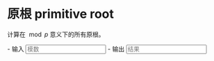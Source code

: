 # 原根 primitive root

计算在 $\bmod p$ 意义下的所有原根。

<div class="grid cards" id="calc" markdown>
- 输入
    <input class="md-input md-input--stretch" id="input-p" type="number" placeholder="模数">
- 输出
    <input class="md-input md-input--stretch" id="output" placeholder="结果" readonly>
</div>

<script>
window.onload = function() {
    register_calc($("#calc"), function(params) {
        p = parseInt(params.p.val());
        if(!Number.isInteger(p) || p <= 0) return "参数错误";
        if(p > Number.MAX_SAFE_INTEGER) return "超出计算范围";
        return "[TODO]作者很懒，还没有写代码";
    }, {p: $("#input-p")}, $("#output"));
}
</script>